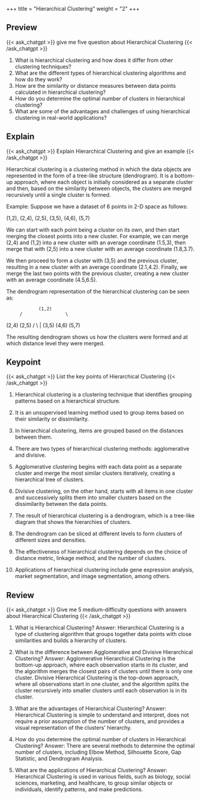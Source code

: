 +++
title = "Hierarchical Clustering"
weight = "2"
+++
## Preview
{{< ask_chatgpt >}}
give me five question about Hierarchical Clustering
{{< /ask_chatgpt >}}

1. What is hierarchical clustering and how does it differ from other clustering techniques?
2. What are the different types of hierarchical clustering algorithms and how do they work?
3. How are the similarity or distance measures between data points calculated in hierarchical clustering?
4. How do you determine the optimal number of clusters in hierarchical clustering?
5. What are some of the advantages and challenges of using hierarchical clustering in real-world applications?   

## Explain
{{< ask_chatgpt >}}
Explain Hierarchical Clustering and give an example
{{< /ask_chatgpt >}}

Hierarchical clustering is a clustering method in which the data objects are represented in the form of a tree-like structure (dendrogram). It is a bottom-up approach, where each object is initially considered as a separate cluster and then, based on the similarity between objects, the clusters are merged recursively until a single cluster is formed.

Example: Suppose we have a dataset of 6 points in 2-D space as follows:

(1,2), (2,4), (2,5), (3,5), (4,6), (5,7)

We can start with each point being a cluster on its own, and then start merging the closest points into a new cluster. For example, we can merge (2,4) and (1,2) into a new cluster with an average coordinate (1.5,3), then merge that with (2,5) into a new cluster with an average coordinate (1.8,3.7). 

We then proceed to form a cluster with (3,5) and the previous cluster, resulting in a new cluster with an average coordinate (2.1,4.2). Finally, we merge the last two points with the previous cluster, creating a new cluster with an average coordinate (4.5,6.5).

The dendrogram representation of the hierarchical clustering can be seen as:

                (1,2)
         /                \
   (2,4)                  (2,5)
  /        \              |
(3,5)   (4,6)          (5,7)


The resulting dendrogram shows us how the clusters were formed and at which distance level they were merged.   

## Keypoint
{{< ask_chatgpt >}}
List the key points of Hierarchical Clustering
{{< /ask_chatgpt >}}

1. Hierarchical clustering is a clustering technique that identifies grouping patterns based on a hierarchical structure. 

2. It is an unsupervised learning method used to group items based on their similarity or dissimilarity.

3. In hierarchical clustering, items are grouped based on the distances between them. 

4. There are two types of hierarchical clustering methods: agglomerative and divisive. 

5. Agglomerative clustering begins with each data point as a separate cluster and merge the most similar clusters iteratively, creating a hierarchical tree of clusters. 

6. Divisive clustering, on the other hand, starts with all items in one cluster and successively splits them into smaller clusters based on the dissimilarity between the data points. 

7. The result of hierarchical clustering is a dendrogram, which is a tree-like diagram that shows the hierarchies of clusters. 

8. The dendrogram can be sliced at different levels to form clusters of different sizes and densities. 

9. The effectiveness of hierarchical clustering depends on the choice of distance metric, linkage method, and the number of clusters. 

10. Applications of hierarchical clustering include gene expression analysis, market segmentation, and image segmentation, among others.   

## Review
{{< ask_chatgpt >}}
Give me 5 medium-difficulty questions with answers about Hierarchical Clustering
{{< /ask_chatgpt >}}

1. What is Hierarchical Clustering? 
Answer: Hierarchical Clustering is a type of clustering algorithm that groups together data points with close similarities and builds a hierarchy of clusters.

2. What is the difference between Agglomerative and Divisive Hierarchical Clustering? 
Answer: Agglomerative Hierarchical Clustering is the bottom-up approach, where each observation starts in its cluster, and the algorithm merges the closest pairs of clusters until there is only one cluster. Divisive Hierarchical Clustering is the top-down approach, where all observations start in one cluster, and the algorithm splits the cluster recursively into smaller clusters until each observation is in its cluster.

3. What are the advantages of Hierarchical Clustering? 
Answer: Hierarchical Clustering is simple to understand and interpret, does not require a prior assumption of the number of clusters, and provides a visual representation of the clusters' hierarchy.

4. How do you determine the optimal number of clusters in Hierarchical Clustering? 
Answer: There are several methods to determine the optimal number of clusters, including Elbow Method, Silhouette Score, Gap Statistic, and Dendrogram Analysis.

5. What are the applications of Hierarchical Clustering? 
Answer: Hierarchical Clustering is used in various fields, such as biology, social sciences, marketing, and healthcare, to group similar objects or individuals, identify patterns, and make predictions.   

